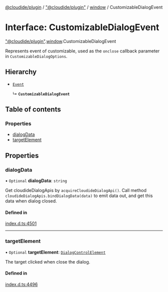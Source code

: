 [@cloudide/plugin](../README.md) / ["@cloudide/plugin"](../modules/_cloudide_plugin_.md) / [window](../modules/cloudide_plugin_.window.md) / CustomizableDialogEvent

# Interface: CustomizableDialogEvent

["@cloudide/plugin"](../modules/_cloudide_plugin_.md).[window](../modules/cloudide_plugin_.window.md).CustomizableDialogEvent

Represents event of customizable,
used as the `onclose` callback parameter in `CustomizableDialogOptions`.

## Hierarchy

- [`Event`](cloudide_plugin_.Event.md)

  ↳ **`CustomizableDialogEvent`**

## Table of contents

### Properties

- [dialogData](cloudide_plugin_.window.CustomizableDialogEvent.md#dialogdata)
- [targetElement](cloudide_plugin_.window.CustomizableDialogEvent.md#targetelement)

## Properties

### dialogData

• `Optional` **dialogData**: `string`

Get cloudideDialogApis by `acquireCloudideDialogApi()`.
Call method `cloudideDialogApis.bindDialogData(data)` to emit data out, and get this data when dialog closed.

#### Defined in

[index.d.ts:4501](https://github.com/shuyaqian/cloudide-plugin-api/blob/26b31b9/index.d.ts#L4501)

___

### targetElement

• `Optional` **targetElement**: [`DialogControlElement`](cloudide_plugin_.window.DialogControlElement.md)

The target clicked when close the dialog.

#### Defined in

[index.d.ts:4496](https://github.com/shuyaqian/cloudide-plugin-api/blob/26b31b9/index.d.ts#L4496)
